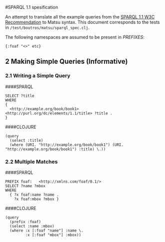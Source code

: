 #SPARQL 1.1 spesification

An attempt to translate all the example queries from the [SPARQL 1.1 W3C Recommendation](http://www.w3.org/TR/sparql11-query/) to Matsu syntax. This document corresponds to the tests in `/test/boutros/matsu/sparql_spec.clj`.

The following namespaces are assumed to be present in *PREFIXES*:
```
{:foaf "<>" etc}
```

## 2 Making Simple Queries (Informative)

### 2.1 Writing a Simple Query

####SPARQL
```
SELECT ?title
WHERE
{
  <http://example.org/book/book1> <http://purl.org/dc/elements/1.1/title> ?title .
}
```

####CLOJURE
```
(query
  (select :title)
  (where (URI. "http://example.org/book/book1") (URI. "http://example.org/book/book1") :title) \.))
```

### 2.2 Multiple Matches

####SPARQL
```
PREFIX foaf:   <http://xmlns.com/foaf/0.1/>
SELECT ?name ?mbox
WHERE
  { ?x foaf:name ?name .
    ?x foaf:mbox ?mbox }
```

####CLOJURE
```
(query
  (prefix :foaf)
  (select :name :mbox)
  (where :x [:foaf "name"] :name \.
         :x [:foaf "mbox"] :mbox))
```
